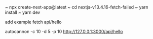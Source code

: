 ~ npx create-next-app@latest
~ cd nextjs-v13.4.16-fetch-failed
~ yarn install
~ yarn dev

add example fetch api/hello

autocannon -c 10 -d 5 -p 10 http://127.0.0.1:3000/api/hello